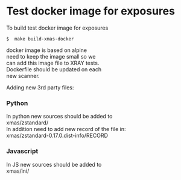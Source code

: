 # Test docker image for exposures

 
To build test docker image for exposures

```shell
$  make build-xmas-docker 
```

docker image is based on alpine \
need to keep the image small so we \
can add this image file to XRAY tests. \
Dockerfile should be updated on each \
new scanner.

Adding new 3rd party files:

### Python
In python new sources should be added to \
xmas/zstandard/ \
In addition need to add new record of the file in: \
xmas/zstandard-0.17.0.dist-info/RECORD

### Javascript
In JS new sources should be added to \
xmas/ini/
